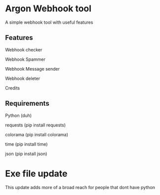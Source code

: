 # Argon Webhook tool

A simple webhook tool with useful features

## Features

Webhook checker

Webhook Spammer

Webhook Message sender

Webhook deleter

Credits

## Requirements

Python (duh)

requests (pip install requests)

colorama (pip install colorama)

time (pip install time)

json (pip install json)

# Exe file update
This update adds more of a broad reach for people that dont have python
